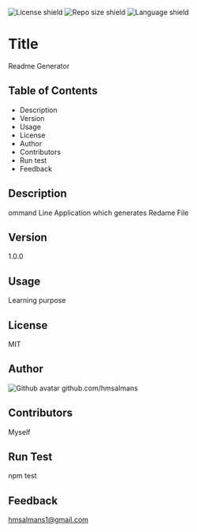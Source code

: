 
  ![License shield](https://img.shields.io/github/license/hmsalmans/https://github.com/hmsalmans/HW-7-ReadMe-Generator?style=plastic) ![Repo size shield](https://img.shields.io/github/repo-size/hmsalmans/https://github.com/hmsalmans/HW-7-ReadMe-Generator?style=plastic) ![Language shield](https://img.shields.io/github/languages/top/hmsalmans/https://github.com/hmsalmans/HW-7-ReadMe-Generator?style=plastic)
  
  # Title
  Readme Generator
  
  ## Table of Contents
  *   Description
  *   Version
  *   Usage
  *   License
  *   Author
  *   Contributors
  *   Run test
  *   Feedback
  
  ## Description
  ommand Line Application which generates Redame File
  
  ## Version
  1.0.0
  
  ## Usage
  Learning purpose
  
  ## License
  MIT
  
  
  ## Author
  ![Github avatar](https://github.com/hmsalmans.png?size=40) github.com/hmsalmans
  
  ## Contributors
  Myself
  
  ## Run Test
  npm test
  
  ## Feedback
  <hmsalmans1@gmail.com>
  